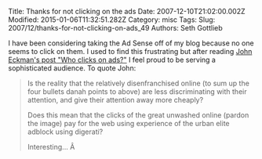 Title: Thanks for not clicking on the ads
Date: 2007-12-10T21:02:00.002Z
Modified: 2015-01-06T11:32:51.282Z
Category: misc
Tags: 
Slug: 2007/12/thanks-for-not-clicking-on-ads_49
Authors: Seth Gottlieb

I have been considering taking the Ad Sense off of my blog because no one seems to click on them.  I used to find this frustrating but after reading [John Eckman's post "Who clicks on ads?"](http://www.openparenthesis.org/2007/12/10/who-clicks-on-ad) I feel proud to be serving a sophisticated audience.  To quote John:  
>  
> Is the reality that the relatively disenfranchised online (to sum up the four bullets danah points to above) are less discriminating with their attention, and give their attention away more cheaply? 
>  
> Does this mean that the clicks of the great unwashed online (pardon the image) pay for the web using experience of the urban elite adblock using digerati?  
> 
> Interesting... Â
